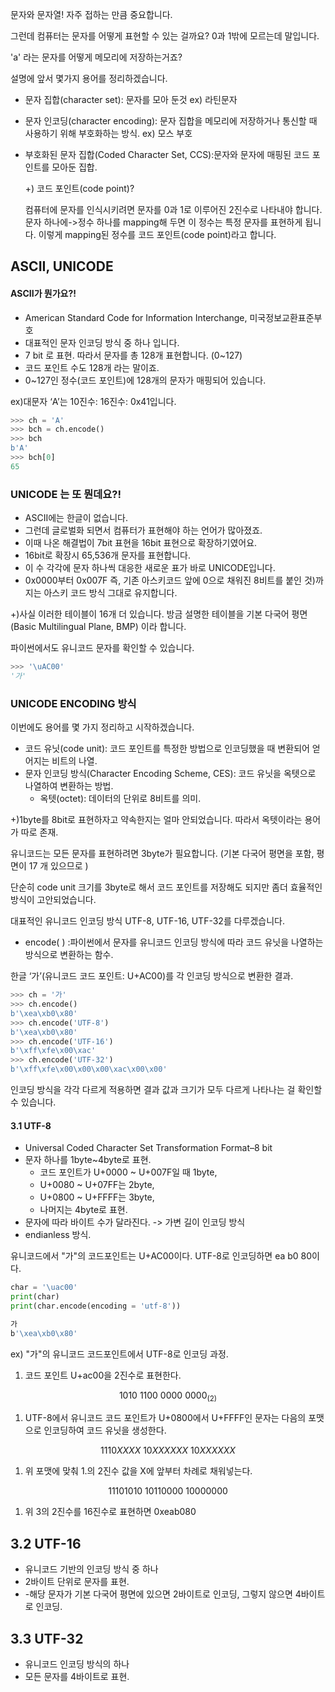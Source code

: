 문자와 문자열! 자주 접하는 만큼 중요합니다.

그런데 컴퓨터는 문자를 어떻게 표현할 수 있는 걸까요? 0과 1밖에 모르는데 말입니다.

'a' 라는 문자를 어떻게 메모리에 저장하는거죠?

설명에 앞서 몇가지 용어를 정리하겠습니다.



- 문자 집합(character set): 문자를 모아 둔것 ex) 라틴문자

- 문자 인코딩(character encoding): 문자 집합을 메모리에 저장하거나 통신할 때 사용하기 위해 부호화하는 방식. ex) 모스 부호

- 부호화된 문자 집합(Coded Character Set, CCS):문자와 문자에 매핑된 코드 포인트를 모아둔 집합.

  +) 코드 포인트(code point)? 

  컴퓨터에 문자를 인식시키려면 문자를 0과 1로 이루어진 2진수로 나타내야 합니다. 문자 하나에->정수 하나를 mapping해 두면 이 정수는 특정 문자를 표현하게 됩니다. 이렇게 mapping된 정수를 코드 포인트(code point)라고 합니다.

## ASCII, UNICODE

#### ASCII가 뭔가요?!

- American Standard Code for Information Interchange, 미국정보교환표준부호 
- 대표적인 문자 인코딩 방식 중 하나 입니다.
- 7 bit 로 표현. 따라서 문자를 총 128개 표현합니다. (0~127)
- 코드 포인트 수도 128개 라는 말이죠.
- 0~127인 정수(코드 포인트)에 128개의 문자가 매핑되어 있습니다.

ex)대문자 ‘A’는 10진수: 16진수: 0x41입니다. 

```python
>>> ch = 'A'
>>> bch = ch.encode()
>>> bch
b'A'
>>> bch[0]
65
```

### UNICODE 는 또 뭔데요?!

- ASCII에는 한글이 없습니다.
- 그런데 글로벌화 되면서 컴퓨터가 표현해야 하는 언어가 많아졌죠.
- 이때 나온 해결법이 7bit 표현을 16bit 표현으로 확장하기였어요.
- 16bit로 확장시 65,536개 문자를 표현합니다.
- 이 수 각각에 문자 하나씩 대응한 새로운 표가 바로 UNICODE입니다.
- 0x0000부터 0x007F 즉, 기존 아스키코드 앞에 0으로 채워진 8비트를 붙인 것)까지는 아스키 코드 방식 그대로 유지합니다.

+)사실 이러한 테이블이 16개 더 있습니다. 방금 설명한 테이블을 기본 다국어 평면(Basic Multilingual Plane, BMP) 이라 합니다.

파이썬에서도 유니코드 문자를 확인할 수 있습니다.

```python
>>> '\uAC00'
'가'
```



### UNICODE ENCODING 방식

이번에도 용어를 몇 가지 정리하고 시작하겠습니다.

- 코드 유닛(code unit): 코드 포인트를 특정한 방법으로 인코딩했을 때 변환되어 얻어지는 비트의 나열.
- 문자 인코딩 방식(Character Encoding Scheme, CES): 코드 유닛을 옥텟으로 나열하여 변환하는 방법. 
  - 옥텟(octet): 데이터의 단위로 8비트를 의미. 

+)1byte를 8bit로 표현하자고 약속한지는 얼마 안되었습니다. 따라서 옥텟이라는 용어가 따로 존재. 



유니코드는 모든 문자를 표현하려면 3byte가 필요합니다. (기본 다국어 평면을 포함, 평면이 17 개 있으므로 ) 

단순히 code unit 크기를 3byte로 해서 코드 포인트를 저장해도 되지만 좀더 효율적인 방식이 고안되었습니다.

대표적인 유니코드 인코딩 방식 UTF-8, UTF-16, UTF-32를 다루겠습니다.



- encode( ) :파이썬에서 문자를 유니코드 인코딩 방식에 따라 코드 유닛을 나열하는 방식으로 변환하는 함수. 

한글 ‘가’(유니코드 코드 포인트: U+AC00)를 각 인코딩 방식으로 변환한 결과.

```python
>>> ch = '가'
>>> ch.encode()
b'\xea\xb0\x80'
>>> ch.encode('UTF-8')
b'\xea\xb0\x80'
>>> ch.encode('UTF-16')
b'\xff\xfe\x00\xac'
>>> ch.encode('UTF-32')
b'\xff\xfe\x00\x00\x00\xac\x00\x00'
```

인코딩 방식을 각각 다르게 적용하면 결과 값과 크기가 모두 다르게 나타나는 걸 확인할 수 있습니다. 



#### 3.1 UTF-8

- Universal Coded Character Set Transformation Format–8 bit
- 문자 하나를 1byte~4byte로 표현. 
  - 코드 포인트가 U+0000 ~ U+007F일 때 1byte, 
  - U+0080 ~ U+07FF는 2byte, 
  - U+0800 ~ U+FFFF는 3byte, 
  - 나머지는 4byte로 표현. 
- 문자에 따라 바이트 수가 달라진다. -> 가변 길이 인코딩 방식
- endianless 방식.

유니코드에서 "가"의 코드포인트는 U+AC00이다. UTF-8로 인코딩하면 ea b0 80이다. 

```python
char = '\uac00'
print(char)
print(char.encode(encoding = 'utf-8'))
```

```bash
가
b'\xea\xb0\x80'
```

ex) "가"의 유니코드 코드포인트에서 UTF-8로 인코딩 과정.

1. 코드 포인트 U+ac00을 2진수로 표현한다.

$$
1010 \ 1100 \ 0000 \ 0000_{(2)}
$$

1. UTF-8에서 유니코드 코드 포인트가 U+0800에서 U+FFFF인 문자는 다음의 포맷으로 인코딩하여 코드 유닛을 생성한다.

$$
1110XXXX \ 10XXXXXX \ 10XXXXXX
$$

1. 위 포맷에 맞춰 1.의 2진수 값을 X에 앞부터 차례로 채워넣는다.

$$
11101010 \ 10110000 \ 10000000
$$

1.  위 3의 2진수를 16진수로 표현하면 0xeab080

## 3.2 UTF-16

- 유니코드 기반의 인코딩 방식 중 하나
- 2바이트 단위로 문자를 표현. 
- -해당 문자가 기본 다국어 평면에 있으면 2바이트로 인코딩, 그렇지 않으면 4바이트로 인코딩.

## 3.3 UTF-32

- 유니코드 인코딩 방식의 하나
- 모든 문자를 4바이트로 표현.

